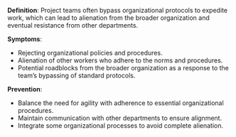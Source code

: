 **Definition**: Project teams often bypass organizational protocols to expedite work, which can lead to alienation from the broader organization and eventual resistance from other departments.

**Symptoms**:
- Rejecting organizational policies and procedures.
- Alienation of other workers who adhere to the norms and procedures.
- Potential roadblocks from the broader organization as a response to the team’s bypassing of standard protocols.

**Prevention**:
- Balance the need for agility with adherence to essential organizational procedures.
- Maintain communication with other departments to ensure alignment.
- Integrate some organizational processes to avoid complete alienation.